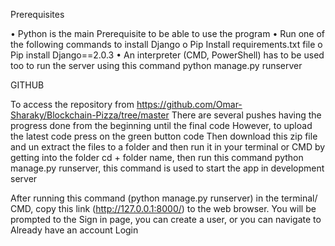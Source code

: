 Prerequisites

•	Python is the main Prerequisite to be able to use the program
•	Run one of the following commands to install Django 
  o	Pip Install requirements.txt file 
  o	Pip install Django==2.0.3
•	An interpreter (CMD, PowerShell) has to be used too to run the server using this command python manage.py runserver


GITHUB

To access the repository from https://github.com/Omar-Sharaky/Blockchain-Pizza/tree/master 
There are several pushes having the progress done from the beginning until the final code However, to upload the latest code press on the green button code 
Then download this zip file and un extract the files to a folder and then run it in your terminal or CMD by getting into the folder cd + folder name, then run this command python manage.py runserver, this command is used to start the app in development server 

After running this command (python manage.py runserver) in the terminal/ CMD, copy this link (http://127.0.0.1:8000/) to the web browser. You will be prompted to the Sign in page, you can create a user, or you can navigate to Already have an account Login
